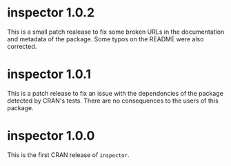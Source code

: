 
# inspector 1.0.2

This is a small patch realease to fix some broken URLs in the documentation and metadata of the package. Some typos on the README were also corrected.

# inspector 1.0.1

This is a patch release to fix an issue with the dependencies of the package detected by CRAN's tests. There are no consequences to the users of this package. 

# inspector 1.0.0

This is the first CRAN release of `inspector`.
